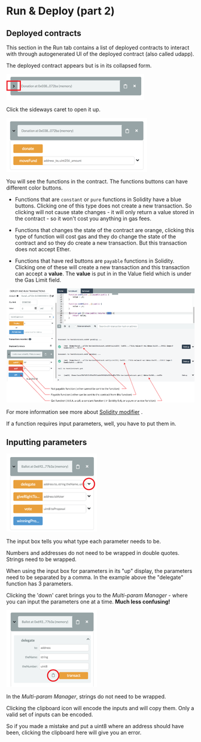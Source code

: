 Run & Deploy (part 2)
=====================

## Deployed contracts

This section in the Run tab contains a list of deployed contracts to interact with through autogenerated UI of the deployed contract (also called udapp).

The deployed contract appears but is in its collapsed form.

![](images/a-debug2-udapp1a.png)

Click the sideways caret to open it up.

![](images/a-debug3-udapp2.png)

You will see the functions in the contract.  The functions buttons can have different color buttons.

-   Functions that are `constant` or `pure` functions in Solidity have a blue buttons. Clicking one of this type does not create a new transaction. So clicking will not cause state changes - it will only return a value stored in the contract - so it won't cost you anything in gas fees.

-   Functions that changes the state of the contract are orange, clicking this type of function will cost gas and they do change the state of the contract and so they do create a new transaction.
But this transaction does not accept Ether.

-   Functions that have red buttons are `payable` functions in Solidity. Clicking one of these will create a new transaction and this transaction can accept a **value**.  The **value** is put in in the Value field which is under the Gas Limit field.

![](images/a-jvm-calling-instance.png)


For more information see more about [Solidity
modifier](http://solidity.readthedocs.io/en/develop/miscellaneous.html?highlight=pure#modifiers)
.

If a function requires input parameters, well, you have to put them in.

## Inputting parameters

![](images/a-udapp-inputs.png)

The input box tells you what type each parameter needs to be.

Numbers and addresses do not need to be wrapped in double quotes.  Strings need to be wrapped.

When using the input box for parameters in its "up" display, the parameters need to be separated by a comma.  In the example above the "delegate" function has 3 parameters.

Clicking the 'down' caret brings you to the *Multi-param Manager* - where you can input the parameters one at a time. **Much less confusing!**

![](images/a-udapp-multi-param-man.png)

In the *Multi-param Manager*, strings do not need to be wrapped.  

Clicking the clipboard icon will encode the inputs and will copy them.  Only a valid set of inputs can be encoded.  

So if you made a mistake and put a uint8 where an address should have been, clicking the clipboard here will give you an error.
